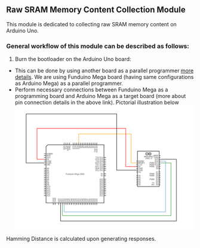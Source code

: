 ## Raw SRAM Memory Content Collection Module

This module is dedicated to collecting raw SRAM memory content on Arduino Uno.

### General workflow of this module can be described as follows:
1. Burn the bootloader on the Arduino Uno board:
*  This can be done by using another board as a parallel programmer [more details](https://support.arduino.cc/hc/en-us/articles/4841602539164-Burn-the-bootloader-on-UNO-Mega-and-classic-Nano-using-another-Arduino#ide). We are using Funduino Mega board (having same configurations as Arduino Mega) as a parallel programmer.
*  Perform necessary connections between Funduino Mega as a programming board and Arduino Mega as a target board (more about pin connection details in the above link). Pictorial illustration below <img src="boards-connection.png" alt="boards-connection" width="600"/>

Hamming Distance is calculated upon generating responses.
